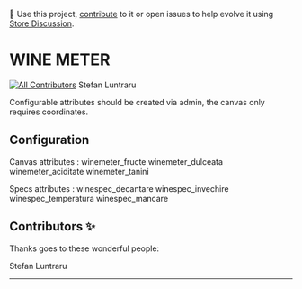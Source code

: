 📢 Use this project, [contribute](https://github.com/vtex-apps/wine-meter) to it or open issues to help evolve it using [Store Discussion](https://github.com/vtex-apps/store-discussion).

# WINE METER

<!-- DOCS-IGNORE:start -->
<!-- ALL-CONTRIBUTORS-BADGE:START - Do not remove or modify this section -->
[![All Contributors](https://img.shields.io/badge/all_contributors-1-orange.svg?style=flat-square)](#contributors-)
Stefan Luntraru
<!-- ALL-CONTRIBUTORS-BADGE:END -->
<!-- DOCS-IGNORE:end -->

Configurable attributes should be created via admin, the canvas only requires coordinates.

## Configuration 
<!-- prettier-ignore-start -->
<!-- markdownlint-disable -->
Canvas attributes : 
winemeter_fructe
winemeter_dulceata
winemeter_aciditate
winemeter_tanini

Specs attributes :
winespec_decantare
winespec_invechire 
winespec_temperatura
winespec_mancare
<!-- markdownlint-enable -->
<!-- prettier-ignore-end -->
<!-- DOCS-IGNORE:start -->

## Contributors ✨

Thanks goes to these wonderful people:

<!-- ALL-CONTRIBUTORS-LIST:START - Do not remove or modify this section -->
<!-- prettier-ignore-start -->
<!-- markdownlint-disable -->
Stefan Luntraru
<!-- markdownlint-enable -->
<!-- prettier-ignore-end -->
<!-- ALL-CONTRIBUTORS-LIST:END -->

<!-- DOCS-IGNORE:end -->

---- 

